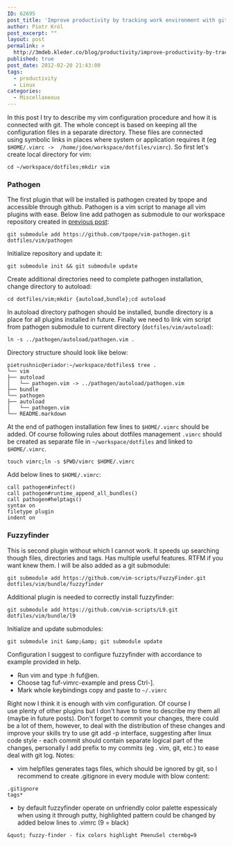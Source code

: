 ```yaml
---
ID: 62695
post_title: 'Improve productivity by tracking work environment with git &#8211; vim'
author: Piotr Król
post_excerpt: ""
layout: post
permalink: >
  http://3mdeb.kleder.co/blog/productivity/improve-productivity-by-tracking-work-environment-with-git-vim/
published: true
post_date: 2012-02-20 21:43:00
tags:
  - productivity
  - Linux
categories:
  - Miscellaneous
---
```

In this post I try to describe my vim configuration procedure and how it is 
connected with git. The whole concept is based on keeping all the configuration 
files in a separate directory. These files are connected using symbolic links in 
places where system or application requires it (eg `$HOME/.vimrc -> 
/home/jdoe/workspace/dotfiles/vimrc`). So first let's create local directory for 
vim:  
```
cd ~/workspace/dotfiles;mkdir vim  
```

### Pathogen ###
    
The first plugin that will be installed is pathogen created by tpope and 
accessible through github. Pathogen is a vim script to manage all vim plugins 
with ease. Below line add pathogen as submodule to our workspace repository 
created in [previous 
post](/2012/02/19/improve-productivity-by-tracking-work/):  
```
git submodule add https://github.com/tpope/vim-pathogen.git dotfiles/vim/pathogen
```
Initialize repository and update it:  
```
git submodule init && git submodule update
```
Create additional directories need to complete pathogen installation, change 
directory to autoload:  
```
cd dotfiles/vim;mkdir {autoload,bundle};cd autoload
```

In autoload directory pathogen should be installed, bundle directory is a place 
for all plugins installed in future. Finally we need to link vim script from 
pathogen submodule to current directory (`dotfiles/vim/autoload`):  
```
ln -s ../pathogen/autoload/pathogen.vim .
```
Directory structure should look like below:  
```
pietrushnic@eriador:~/workspace/dotfiles$ tree .
└── vim
├── autoload
│   └── pathogen.vim -> ../pathogen/autoload/pathogen.vim
├── bundle
└── pathogen
├── autoload
│   └── pathogen.vim
└── README.markdown
```

At the end of pathogen installation few lines to `$HOME/.vimrc` should be added. 
Of course following rules about dotfiles management `.vimrc` should be created as 
separate file in `~/workspace/dotfiles` and linked to `$HOME/.vimrc`.
```
touch vimrc;ln -s $PWD/vimrc $HOME/.vimrc
```

Add below lines to `$HOME/.vimrc`:
```
call pathogen#infect()
call pathogen#runtime_append_all_bundles()
call pathogen#helptags()
syntax on
filetype plugin
indent on
```

### Fuzzyfinder ###

This is second plugin without which I cannot work. It speeds up searching though 
files, directories and tags. Has multiple useful features. RTFM if you want knew 
them. I will be also added as a git submodule:  

```
git submodule add https://github.com/vim-scripts/FuzzyFinder.git dotfiles/vim/bundle/fuzzyfinder
```
Additional plugin is needed to correctly install fuzzyfinder:  
```
git submodule add https://github.com/vim-scripts/L9.git dotfiles/vim/bundle/l9
```
Initialize and update submodules:  
```
git submodule init &amp;&amp; git submodule update
```
Configuration I suggest to configure fuzzyfinder with accordance to example provided in help. 

  - Run vim and type :h fuf@en<Enter>. 
  - Choose tag fuf-vimrc-example and press Ctrl-]. 
  - Mark whole keybindings copy and paste to `~/.vimrc`

Right now I think it is enough with vim configuration. Of course I use plenty of 
other plugins but I don't have to time to describe my them all (maybe in future 
posts). Don't forget to commit your changes, there could be a lot of them, 
however, to deal with the distribution of these changes and improve your skills 
try to use git add -p interface, suggesting after linux code style - each commit 
should contain separate logical part of the changes, personally I add prefix to 
my commits (eg . vim, git, etc.) to ease deal with git log.  Notes:  

- vim helpfiles generates tags files, which should be ignored by git, so I 
recommend to create .gitignore in every module with blow content:
```
.gitignore
tags*
```
- by default fuzzyfinder operate on unfriendly color palette espessicaly when 
using it through putty, highlighted pattern could be changed by added below 
lines to .vimrc (9 = black)
```
&quot; fuzzy-finder - fix colors highlight PmenuSel ctermbg=9
```